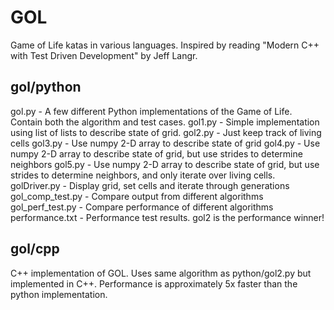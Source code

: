 GOL
===

Game of Life katas in various languages. Inspired by reading "Modern C++ with Test Driven Development" by Jeff Langr.

gol/python
-----------
gol<n>.py - A few different Python implementations of the Game of Life. Contain both the algorithm and test cases.
  gol1.py - Simple implementation using list of lists to describe state of grid.
  gol2.py - Just keep track of living cells
  gol3.py - Use numpy 2-D array to describe state of grid
  gol4.py - Use numpy 2-D array to describe state of grid, but use strides to determine neighbors
  gol5.py - Use numpy 2-D array to describe state of grid, but use strides to determine neighbors, 
            and only iterate over living cells.
golDriver.py - Display grid, set cells and iterate through generations
gol_comp_test.py - Compare output from different algorithms
gol_perf_test.py - Compare performance of different algorithms
performance.txt  - Performance test results. gol2 is the performance winner!


gol/cpp
-----------
C++ implementation of GOL. Uses same algorithm as python/gol2.py but implemented in C++. Performance is approximately 
5x faster than the python implementation.
